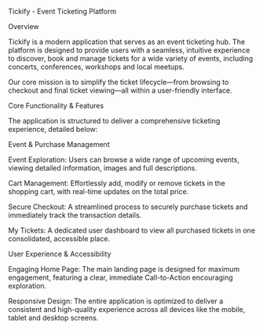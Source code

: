 Tickify - Event Ticketing Platform

Overview

Tickify is a modern application that serves as an event ticketing hub. The platform is designed to provide users with a seamless, intuitive experience to discover, book and manage tickets for a wide variety of events, including concerts, conferences, workshops and local meetups.

Our core mission is to simplify the ticket lifecycle—from browsing to checkout and final ticket viewing—all within a user-friendly interface.

Core Functionality & Features

The application is structured to deliver a comprehensive ticketing experience, detailed below:

Event & Purchase Management

Event Exploration: Users can browse a wide range of upcoming events, viewing detailed information, images and full descriptions.

Cart Management: Effortlessly add, modify or remove tickets in the shopping cart, with real-time updates on the total price.

Secure Checkout: A streamlined process to securely purchase tickets and immediately track the transaction details.

My Tickets: A dedicated user dashboard to view all purchased tickets in one consolidated, accessible place.

User Experience & Accessibility

Engaging Home Page: The main landing page is designed for maximum engagement, featuring a clear, immediate Call-to-Action encouraging exploration.

Responsive Design: The entire application is optimized to deliver a consistent and high-quality experience across all devices like the mobile, tablet and desktop screens.

